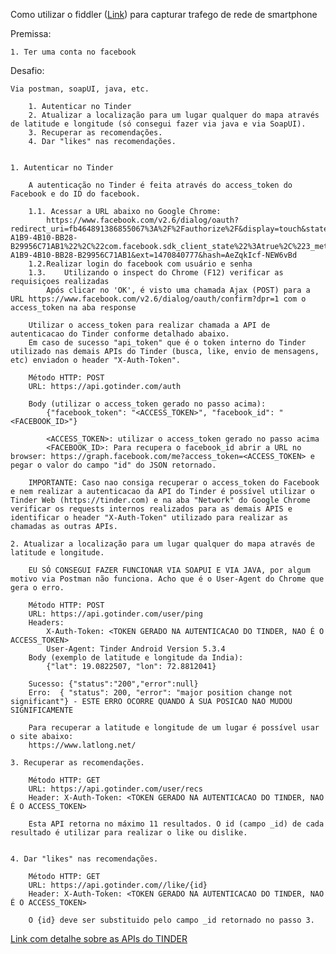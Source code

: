 Como utilizar o fiddler (<a href="https://www.telerik.com/fiddler">Link</a>) para capturar trafego de rede de smartphone

Premissa:

	1. Ter uma conta no facebook
	

Desafio: 

	Via postman, soapUI, java, etc.

		1. Autenticar no Tinder
		2. Atualizar a localização para um lugar qualquer do mapa através de latitude e longitude (só consegui fazer via java e via SoapUI).
		3. Recuperar as recomendações.
		4. Dar "likes" nas recomendações.

		
	1. Autenticar no Tinder

		A autenticação no Tinder é feita através do access_token do Facebook e do ID do facebook.
		
		1.1. Acessar a URL abaixo no Google Chrome:
			https://www.facebook.com/v2.6/dialog/oauth?redirect_uri=fb464891386855067%3A%2F%2Fauthorize%2F&display=touch&state=%7B%22challenge%22%3A%22IUUkEUqIGud332lfu%252BMJhxL4Wlc%253D%22%2C%220_auth_logger_id%22%3A%2230F06532-A1B9-4B10-BB28-B29956C71AB1%22%2C%22com.facebook.sdk_client_state%22%3Atrue%2C%223_method%22%3A%22sfvc_auth%22%7D&scope=user_birthday%2Cuser_photos%2Cuser_education_history%2Cemail%2Cuser_relationship_details%2Cuser_friends%2Cuser_work_history%2Cuser_likes&response_type=token%2Csigned_request&default_audience=friends&return_scopes=true&auth_type=rerequest&client_id=464891386855067&ret=login&sdk=ios&logger_id=30F06532-A1B9-4B10-BB28-B29956C71AB1&ext=1470840777&hash=AeZqkIcf-NEW6vBd
		1.2.Realizar login do facebook com usuário e senha
		1.3.	Utilizando o inspect do Chrome (F12) verificar as requisiçoes realizadas
			Após clicar no 'OK', é visto uma chamada Ajax (POST) para a URL https://www.facebook.com/v2.6/dialog/oauth/confirm?dpr=1 com o access_token na aba response

		Utilizar o access_token para realizar chamada a API de autenticacao do Tinder conforme detalhado abaixo.
		Em caso de sucesso "api_token" que é o token interno do Tinder utilizado nas demais APIs do Tinder (busca, like, envio de mensagens, etc) enviadon o header "X-Auth-Token".

		Método HTTP: POST
		URL: https://api.gotinder.com/auth
		
		Body (utilizar o access_token gerado no passo acima):
			{"facebook_token": "<ACCESS_TOKEN>", "facebook_id": "<FACEBOOK_ID>"}

			<ACCESS_TOKEN>: utilizar o access_token gerado no passo acima
			<FACEBOOK_ID>: Para recupera o facebook_id abrir a URL no browser: https://graph.facebook.com/me?access_token=<ACCESS_TOKEN> e pegar o valor do campo "id" do JSON retornado.
			
		IMPORTANTE: Caso nao consiga recuperar o access_token do Facebook e nem realizar a autenticacao da API do Tinder é possível utilizar o Tinder Web (https://tinder.com) e na aba "Network" do Google Chrome verificar os requests internos realizados para as demais APIS e identificar o header "X-Auth-Token" utilizado para realizar as chamadas as outras APIs.
		
	2. Atualizar a localização para um lugar qualquer do mapa através de latitude e longitude.

		EU SÓ CONSEGUI FAZER FUNCIONAR VIA SOAPUI E VIA JAVA, por algum motivo via Postman não funciona. Acho que é o User-Agent do Chrome que gera o erro.

		Método HTTP: POST
		URL: https://api.gotinder.com/user/ping
		Headers: 
			X-Auth-Token: <TOKEN GERADO NA AUTENTICACAO DO TINDER, NAO É O ACCESS_TOKEN>
			User-Agent: Tinder Android Version 5.3.4
		Body (exemplo de latitude e longitude da India):
			{"lat": 19.0822507, "lon": 72.8812041}

		Sucesso: {"status":"200","error":null}
		Erro:  { "status": 200, "error": "major position change not significant"} - ESTE ERRO OCORRE QUANDO A SUA POSICAO NAO MUDOU SIGNIFICAMENTE

		Para recuperar a latitude e longitude de um lugar é possível usar o site abaixo:
		https://www.latlong.net/

	3. Recuperar as recomendações.

		Método HTTP: GET
		URL: https://api.gotinder.com/user/recs
		Header: X-Auth-Token: <TOKEN GERADO NA AUTENTICACAO DO TINDER, NAO É O ACCESS_TOKEN>
		
		Esta API retorna no máximo 11 resultados. O id (campo _id) de cada resultado é utilizar para realizar o like ou dislike.
		

	4. Dar "likes" nas recomendações.
		
		Método HTTP: GET
		URL: https://api.gotinder.com//like/{id} 
		Header: X-Auth-Token: <TOKEN GERADO NA AUTENTICACAO DO TINDER, NAO É O ACCESS_TOKEN>
		
		O {id} deve ser substituido pelo campo _id retornado no passo 3.
	

<a href="https://github.com/fbessez/Tinder">Link com detalhe sobre as APIs do TINDER</a>